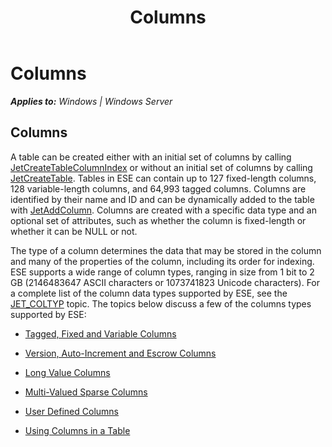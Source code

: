 ﻿---
title: Columns
TOCTitle: Columns
ms:assetid: bc16ca4c-e3c9-43db-ac16-284d7cc0926d
ms:mtpsurl: https://msdn.microsoft.com/library/Gg294073(v=EXCHG.10)
ms:contentKeyID: 32765688
ms.date: 04/11/2016
ms.topic: article
---

# Columns


_**Applies to:** Windows | Windows Server_

## Columns

A table can be created either with an initial set of columns by calling [JetCreateTableColumnIndex](gg269343\(v=exchg.10\).md) or without an initial set of columns by calling [JetCreateTable](gg269210\(v=exchg.10\).md). Tables in ESE can contain up to 127 fixed-length columns, 128 variable-length columns, and 64,993 tagged columns. Columns are identified by their name and ID and can be dynamically added to the table with [JetAddColumn](gg294122\(v=exchg.10\).md). Columns are created with a specific data type and an optional set of attributes, such as whether the column is fixed-length or whether it can be NULL or not.

The type of a column determines the data that may be stored in the column and many of the properties of the column, including its order for indexing. ESE supports a wide range of column types, ranging in size from 1 bit to 2 GB (2146483647 ASCII characters or 1073741823 Unicode characters). For a complete list of the column data types supported by ESE, see the [JET_COLTYP](gg269213\(v=exchg.10\).md) topic. The topics below discuss a few of the columns types supported by ESE:

  - [Tagged, Fixed and Variable Columns](gg269304\(v=exchg.10\).md)

  - [Version, Auto-Increment and Escrow Columns](gg294059\(v=exchg.10\).md)

  - [Long Value Columns](gg269179\(v=exchg.10\).md)

  - [Multi-Valued Sparse Columns](gg269225\(v=exchg.10\).md)

  - [User Defined Columns](gg294091\(v=exchg.10\).md)

  - [Using Columns in a Table](gg269178\(v=exchg.10\).md)

